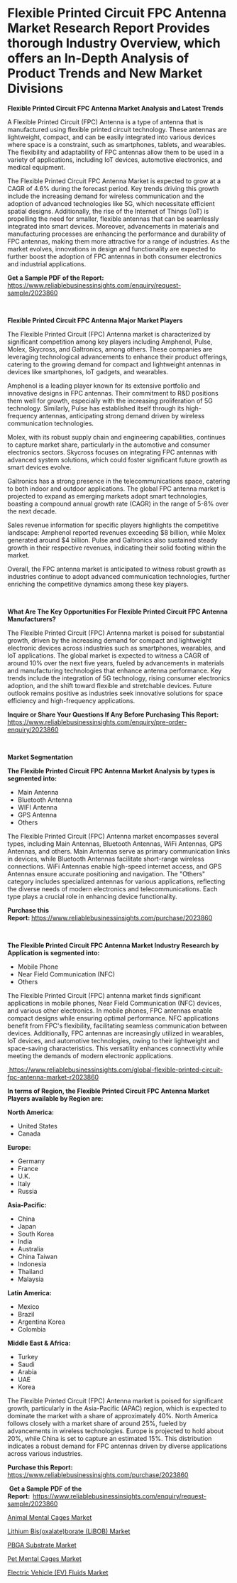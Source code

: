 <p><h1>Flexible Printed Circuit FPC Antenna Market Research Report Provides thorough Industry Overview, which offers an In-Depth Analysis of Product Trends and New Market Divisions</h1></p><p><strong>Flexible Printed Circuit FPC Antenna Market Analysis and Latest Trends</strong></p>
<p><p>A Flexible Printed Circuit (FPC) Antenna is a type of antenna that is manufactured using flexible printed circuit technology. These antennas are lightweight, compact, and can be easily integrated into various devices where space is a constraint, such as smartphones, tablets, and wearables. The flexibility and adaptability of FPC antennas allow them to be used in a variety of applications, including IoT devices, automotive electronics, and medical equipment.</p><p>The Flexible Printed Circuit FPC Antenna Market is expected to grow at a CAGR of 4.6% during the forecast period. Key trends driving this growth include the increasing demand for wireless communication and the adoption of advanced technologies like 5G, which necessitate efficient spatial designs. Additionally, the rise of the Internet of Things (IoT) is propelling the need for smaller, flexible antennas that can be seamlessly integrated into smart devices. Moreover, advancements in materials and manufacturing processes are enhancing the performance and durability of FPC antennas, making them more attractive for a range of industries. As the market evolves, innovations in design and functionality are expected to further boost the adoption of FPC antennas in both consumer electronics and industrial applications.</p></p>
<p><strong>Get a Sample PDF of the Report:&nbsp;</strong> <a href="https://www.reliablebusinessinsights.com/enquiry/request-sample/2023860?utm_campaign=1780&utm_medium=2&utm_source=Github&utm_content=ia&utm_term=30102024&utm_id=flexible-printed-circuit-fpc-antenna">https://www.reliablebusinessinsights.com/enquiry/request-sample/2023860</a></p>
<p>&nbsp;</p>
<p><strong>Flexible Printed Circuit FPC Antenna Major Market Players</strong></p>
<p><p>The Flexible Printed Circuit (FPC) Antenna market is characterized by significant competition among key players including Amphenol, Pulse, Molex, Skycross, and Galtronics, among others. These companies are leveraging technological advancements to enhance their product offerings, catering to the growing demand for compact and lightweight antennas in devices like smartphones, IoT gadgets, and wearables.</p><p>Amphenol is a leading player known for its extensive portfolio and innovative designs in FPC antennas. Their commitment to R&D positions them well for growth, especially with the increasing proliferation of 5G technology. Similarly, Pulse has established itself through its high-frequency antennas, anticipating strong demand driven by wireless communication technologies.</p><p>Molex, with its robust supply chain and engineering capabilities, continues to capture market share, particularly in the automotive and consumer electronics sectors. Skycross focuses on integrating FPC antennas with advanced system solutions, which could foster significant future growth as smart devices evolve.</p><p>Galtronics has a strong presence in the telecommunications space, catering to both indoor and outdoor applications. The global FPC antenna market is projected to expand as emerging markets adopt smart technologies, boasting a compound annual growth rate (CAGR) in the range of 5-8% over the next decade.</p><p>Sales revenue information for specific players highlights the competitive landscape: Amphenol reported revenues exceeding $8 billion, while Molex generated around $4 billion. Pulse and Galtronics also sustained steady growth in their respective revenues, indicating their solid footing within the market. </p><p>Overall, the FPC antenna market is anticipated to witness robust growth as industries continue to adopt advanced communication technologies, further enriching the competitive dynamics among these key players.</p></p>
<p>&nbsp;</p>
<p><strong>What Are The Key Opportunities For Flexible Printed Circuit FPC Antenna Manufacturers?</strong></p>
<p><p>The Flexible Printed Circuit (FPC) Antenna market is poised for substantial growth, driven by the increasing demand for compact and lightweight electronic devices across industries such as smartphones, wearables, and IoT applications. The global market is expected to witness a CAGR of around 10% over the next five years, fueled by advancements in materials and manufacturing technologies that enhance antenna performance. Key trends include the integration of 5G technology, rising consumer electronics adoption, and the shift toward flexible and stretchable devices. Future outlook remains positive as industries seek innovative solutions for space efficiency and high-frequency applications.</p></p>
<p><strong>Inquire or Share Your Questions If Any Before Purchasing This Report:</strong> <a href="https://www.reliablebusinessinsights.com/enquiry/pre-order-enquiry/2023860?utm_campaign=1780&utm_medium=2&utm_source=Github&utm_content=ia&utm_term=30102024&utm_id=flexible-printed-circuit-fpc-antenna">https://www.reliablebusinessinsights.com/enquiry/pre-order-enquiry/2023860</a></p>
<p>&nbsp;</p>
<p><strong>Market Segmentation</strong></p>
<p><strong>The Flexible Printed Circuit FPC Antenna Market Analysis by types is segmented into:</strong></p>
<p><ul><li>Main Antenna</li><li>Bluetooth Antenna</li><li>WIFI Antenna</li><li>GPS Antenna</li><li>Others</li></ul></p>
<p><p>The Flexible Printed Circuit (FPC) Antenna market encompasses several types, including Main Antennas, Bluetooth Antennas, WiFi Antennas, GPS Antennas, and others. Main Antennas serve as primary communication links in devices, while Bluetooth Antennas facilitate short-range wireless connections. WiFi Antennas enable high-speed internet access, and GPS Antennas ensure accurate positioning and navigation. The "Others" category includes specialized antennas for various applications, reflecting the diverse needs of modern electronics and telecommunications. Each type plays a crucial role in enhancing device functionality.</p></p>
<p><strong>Purchase this Report:&nbsp;</strong><a href="https://www.reliablebusinessinsights.com/purchase/2023860?utm_campaign=1780&utm_medium=2&utm_source=Github&utm_content=ia&utm_term=30102024&utm_id=flexible-printed-circuit-fpc-antenna">https://www.reliablebusinessinsights.com/purchase/2023860</a></p>
<p>&nbsp;</p>
<p><strong>The Flexible Printed Circuit FPC Antenna Market Industry Research by Application is segmented into:</strong></p>
<p><ul><li>Mobile Phone</li><li>Near Field Communication (NFC)</li><li>Others</li></ul></p>
<p><p>The Flexible Printed Circuit (FPC) antenna market finds significant applications in mobile phones, Near Field Communication (NFC) devices, and various other electronics. In mobile phones, FPC antennas enable compact designs while ensuring optimal performance. NFC applications benefit from FPC's flexibility, facilitating seamless communication between devices. Additionally, FPC antennas are increasingly utilized in wearables, IoT devices, and automotive technologies, owing to their lightweight and space-saving characteristics. This versatility enhances connectivity while meeting the demands of modern electronic applications.</p></p>
<p><a href="https://www.reliablebusinessinsights.com/global-flexible-printed-circuit-fpc-antenna-market-r2023860?utm_campaign=1780&utm_medium=2&utm_source=Github&utm_content=ia&utm_term=30102024&utm_id=flexible-printed-circuit-fpc-antenna">&nbsp;https://www.reliablebusinessinsights.com/global-flexible-printed-circuit-fpc-antenna-market-r2023860</a></p>
<p><strong>In terms of Region, the Flexible Printed Circuit FPC Antenna Market Players available by Region are:</strong></p>
<p>
    <p> <strong> North America: </strong>
        <ul>
            <li>United States</li>
            <li>Canada</li>
        </ul>
        </p> 
    <p> <strong> Europe: </strong>
        <ul>
            <li>Germany</li>
            <li>France</li>
            <li>U.K.</li>
            <li>Italy</li>
            <li>Russia</li>
        </ul>
        </p> 
    <p> <strong> Asia-Pacific: </strong>
        <ul>
            <li>China</li>
            <li>Japan</li>
            <li>South Korea</li>
            <li>India</li>
            <li>Australia</li>
            <li>China Taiwan</li>
            <li>Indonesia</li>
            <li>Thailand</li>
            <li>Malaysia</li>
        </ul>
        </p> 
    <p> <strong> Latin America: </strong>
        <ul>
            <li>Mexico</li>
            <li>Brazil</li>
            <li>Argentina Korea</li>
            <li>Colombia</li>
        </ul>
        </p> 
    <p> <strong> Middle East & Africa: </strong>
        <ul>
            <li>Turkey</li>
            <li>Saudi</li>
            <li>Arabia</li>
            <li>UAE</li>
            <li>Korea</li>
        </ul>
    </p>
    </p>
<p><p>The Flexible Printed Circuit (FPC) Antenna market is poised for significant growth, particularly in the Asia-Pacific (APAC) region, which is expected to dominate the market with a share of approximately 40%. North America follows closely with a market share of around 25%, fueled by advancements in wireless technologies. Europe is projected to hold about 20%, while China is set to capture an estimated 15%. This distribution indicates a robust demand for FPC antennas driven by diverse applications across various industries.</p></p>
<p><strong>Purchase this Report: </strong><a href="https://www.reliablebusinessinsights.com/purchase/2023860?utm_campaign=1780&utm_medium=2&utm_source=Github&utm_content=ia&utm_term=30102024&utm_id=flexible-printed-circuit-fpc-antenna">https://www.reliablebusinessinsights.com/purchase/2023860</a></p>
<p>&nbsp;<strong>Get a Sample PDF of the Report:&nbsp;&nbsp;</strong><a href="https://www.reliablebusinessinsights.com/enquiry/request-sample/2023860?utm_campaign=1780&utm_medium=2&utm_source=Github&utm_content=ia&utm_term=30102024&utm_id=flexible-printed-circuit-fpc-antenna">https://www.reliablebusinessinsights.com/enquiry/request-sample/2023860</a></p>
<p><strong></strong></p>
<p><p><a href="https://www.linkedin.com/pulse/animal-mental-cages-market-penetration-strategies-untapped-3ihkc?utm_campaign=1780&utm_medium=2&utm_source=Github&utm_content=ia&utm_term=30102024&utm_id=flexible-printed-circuit-fpc-antenna">Animal Mental Cages Market</a></p><p><a href="https://www.linkedin.com/pulse/global-lithium-bisoxalateborate-libob-market-size-trends-analysis-kvrgc?utm_campaign=1780&utm_medium=2&utm_source=Github&utm_content=ia&utm_term=30102024&utm_id=flexible-printed-circuit-fpc-antenna">Lithium Bis(oxalate)borate (LiBOB) Market</a></p><p><a href="https://www.linkedin.com/pulse/pbga-substrate-market-global-regional-analysis-focus-region-wzoge?utm_campaign=1780&utm_medium=2&utm_source=Github&utm_content=ia&utm_term=30102024&utm_id=flexible-printed-circuit-fpc-antenna">PBGA Substrate Market</a></p><p><a href="https://www.linkedin.com/pulse/pet-mental-cages-market-size-growth-trends-statistics-bklsc?utm_campaign=1780&utm_medium=2&utm_source=Github&utm_content=ia&utm_term=30102024&utm_id=flexible-printed-circuit-fpc-antenna">Pet Mental Cages Market</a></p><p><a href="https://www.linkedin.com/pulse/insights-electric-vehicle-ev-fluids-market-players-size-geographical-ee2gc?utm_campaign=1780&utm_medium=2&utm_source=Github&utm_content=ia&utm_term=30102024&utm_id=flexible-printed-circuit-fpc-antenna">Electric Vehicle (EV) Fluids Market</a></p></p>